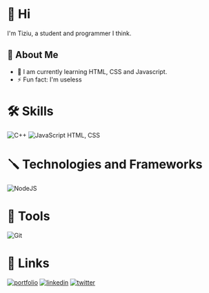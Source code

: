 # 👋 Hi
I'm Tiziu, a student and programmer I think.
## 🗿 About Me
- 🌱 I am currently learning HTML, CSS and Javascript.
- ⚡ Fun fact: I'm useless
# 🛠 Skills
![C++](https://img.shields.io/badge/c++-%2300599C.svg?style=for-the-badge&logo=c%2B%2B&logoColor=white) ![JavaScript](https://img.shields.io/badge/javascript-%23323330.svg?style=for-the-badge&logo=javascript&logoColor=%23F7DF1E)  HTML, CSS 

# 🪛 Technologies and Frameworks
![NodeJS](https://img.shields.io/badge/node.js-6DA55F?style=for-the-badge&logo=node.js&logoColor=white)

# 🔧 Tools
![Git](https://img.shields.io/badge/git-%23F05033.svg?style=for-the-badge&logo=git&logoColor=white)

# 🔗 Links
[![portfolio](https://img.shields.io/badge/my_portfolio-000?style=for-the-badge&logo=ko-fi&logoColor=white)]()
[![linkedin](https://img.shields.io/badge/linkedin-0A66C2?style=for-the-badge&logo=linkedin&logoColor=white)](https://www.linkedin.com/in/jherry-visalot-giron-082595308/)
[![twitter](https://img.shields.io/badge/twitter-1DA1F2?style=for-the-badge&logo=twitter&logoColor=white)](https://twitter.com/ttiziu)



<!---
ttiziu/ttiziu is a ✨ special ✨ repository because its `README.md` (this file) appears on your GitHub profile.
You can click the Preview link to take a look at your changes.
--->
